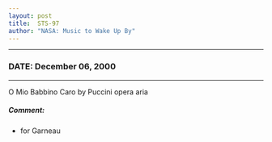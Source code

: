 ```yaml
---
layout: post
title:  STS-97
author: "NASA: Music to Wake Up By"
---
```


----
### DATE: December 06, 2000
----
O Mio Babbino Caro by Puccini opera aria

##### Comment:
* for Garneau
